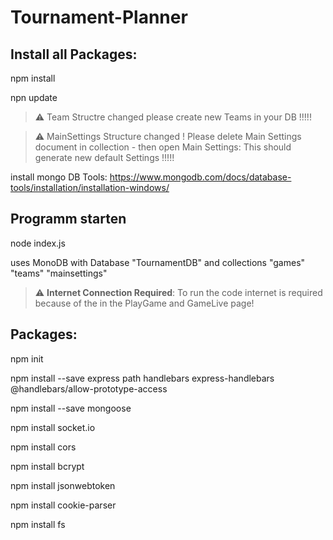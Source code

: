 # Tournament-Planner


## Install all Packages:

npm install

npn update


> :warning: Team Structre changed please create new Teams in your DB !!!!!

> :warning: MainSettings Structure changed ! Please delete Main Settings document in collection - then open Main Settings: This should generate new default Settings !!!!!


install mongo DB Tools:
https://www.mongodb.com/docs/database-tools/installation/installation-windows/




## Programm starten
node index.js

uses MonoDB with Database "TournamentDB" and collections "games" "teams" "mainsettings"

> :warning: **Internet Connection Required**: To run the code internet is required because of the <script src="https://cdn.socket.io/4.3.1/socket.io.min.js"></script> in the PlayGame and GameLive page!



## Packages:
npm init

npm install --save express path handlebars express-handlebars @handlebars/allow-prototype-access

npm install --save mongoose

npm install socket.io

npm install cors

npm install bcrypt

npm install jsonwebtoken

npm install cookie-parser

npm install fs
